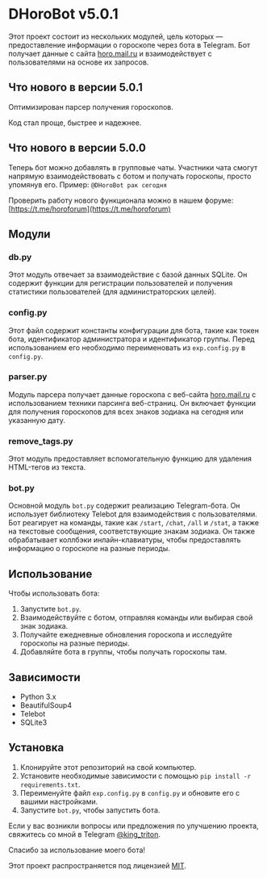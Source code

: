 # DHoroBot v5.0.1

Этот проект состоит из нескольких модулей, цель которых — предоставление информации о гороскопе через бота в Telegram. Бот получает данные с сайта [horo.mail.ru](https://horo.mail.ru) и взаимодействует с пользователями на основе их запросов.

## Что нового в версии 5.0.1

Оптимизирован парсер получения гороскопов.

Код стал проще, быстрее и надежнее.

## Что нового в версии 5.0.0

Теперь бот можно добавлять в групповые чаты. Участники чата смогут напрямую взаимодействовать с ботом и получать гороскопы, просто упомянув его.
Пример: `@DHoroBot рак сегодня`

Проверить работу нового функционала можно в нашем форуме:
[https://t.me/horoforum](https://t.me/horoforum)

## Модули

### db.py

Этот модуль отвечает за взаимодействие с базой данных SQLite. Он содержит функции для регистрации пользователей и получения статистики пользователей (для администраторских целей).

### config.py

Этот файл содержит константы конфигурации для бота, такие как токен бота, идентификатор администратора и идентификатор группы. Перед использованием его необходимо переименовать из `exp.config.py` в `config.py`.

### parser.py

Модуль парсера получает данные гороскопа с веб-сайта [horo.mail.ru](https://horo.mail.ru) с использованием техники парсинга веб-страниц. Он включает функции для получения гороскопов для всех знаков зодиака на сегодня или указанную дату.

### remove\_tags.py

Этот модуль предоставляет вспомогательную функцию для удаления HTML-тегов из текста.

### bot.py

Основной модуль `bot.py` содержит реализацию Telegram-бота. Он использует библиотеку Telebot для взаимодействия с пользователями. Бот реагирует на команды, такие как `/start`, `/chat`, `/all` и `/stat`, а также на текстовые сообщения, соответствующие знакам зодиака. Он также обрабатывает коллбэки инлайн-клавиатуры, чтобы предоставлять информацию о гороскопе на разные периоды.

## Использование

Чтобы использовать бота:

1. Запустите `bot.py`.
2. Взаимодействуйте с ботом, отправляя команды или выбирая свой знак зодиака.
3. Получайте ежедневные обновления гороскопа и исследуйте гороскопы на разные периоды.
4. Добавляйте бота в группы, чтобы получать гороскопы там.

## Зависимости

* Python 3.x
* BeautifulSoup4
* Telebot
* SQLite3

## Установка

1. Клонируйте этот репозиторий на свой компьютер.
2. Установите необходимые зависимости с помощью `pip install -r requirements.txt`.
3. Переименуйте файл `exp.config.py` в `config.py` и обновите его с вашими настройками.
4. Запустите `bot.py`, чтобы запустить бота.

Если у вас возникли вопросы или предложения по улучшению проекта, свяжитесь со мной в Telegram [@king\_triton](https://t.me/king_triton).

Спасибо за использование моего бота!

Этот проект распространяется под лицензией [MIT](https://choosealicense.com/licenses/mit/).
